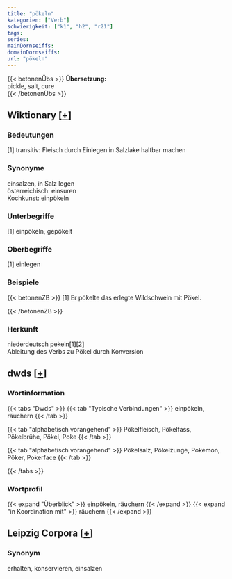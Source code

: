 ```yaml
---
title: "pökeln"
kategorien: ["Verb"]
schwierigkeit: ["k1", "h2", "r21"]
tags:
series:
mainDornseiffs:
domainDornseiffs:
url: "pökeln"
---
```


{{< betonenÜbs >}}
**Übersetzung:**  
pickle, salt, cure  
{{< /betonenÜbs >}}

## Wiktionary [[+](https://de.wiktionary.org/wiki/pökeln)]

### Bedeutungen
[1] transitiv: Fleisch durch Einlegen in Salzlake haltbar machen  

### Synonyme
einsalzen, in Salz legen  
österreichisch: einsuren  
Kochkunst: einpökeln  

### Unterbegriffe
[1] einpökeln, gepökelt  

### Oberbegriffe
[1] einlegen  

### Beispiele
{{< betonenZB >}}
[1] Er pökelte das erlegte Wildschwein mit Pökel.  

{{< /betonenZB >}}
### Herkunft
niederdeutsch pekeln[1][2]  
Ableitung des Verbs zu Pökel durch Konversion  



## dwds [[+](https://www.dwds.de/wb/pökeln)]

### Wortinformation
{{< tabs "Dwds" >}}
{{< tab "Typische Verbindungen" >}}
einpökeln, räuchern
{{< /tab >}}

{{< tab "alphabetisch vorangehend" >}}
Pökelfleisch, Pökelfass, Pökelbrühe, Pökel, Poke
{{< /tab >}}

{{< tab "alphabetisch vorangehend" >}}
Pökelsalz, Pökelzunge, Pokémon, Pöker, Pokerface
{{< /tab >}}

{{< /tabs >}}

### Wortprofil
{{< expand "Überblick" >}} einpökeln, räuchern {{< /expand >}}
{{< expand "in Koordination mit" >}} räuchern {{< /expand >}}

## Leipzig Corpora [[+](https://corpora.uni-leipzig.de/en/res?word=pökeln&corpusId=deu_newscrawl-public_2018)]


### Synonym
erhalten, konservieren, einsalzen

